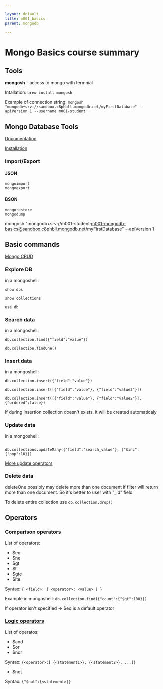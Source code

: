```yaml
---

layout: default
title: m001_basics
parent: mongodb

---
```


# Mongo Basics course summary

## Tools

**mongosh** - access to mongo with termnial

Intallation: `brew install mongosh`

Example of connection string: `mongosh "mongodb+srv://sandbox.c8phbll.mongodb.net/myFirstDatabase" --apiVersion 1 --username m001-student`

## Mongo Database Tools

[Documentation](https://www.mongodb.com/docs/database-tools/)

[Installation](https://www.mongodb.com/docs/database-tools/installation/installation-macos/)

### Import/Export

#### JSON

`mongoimport`\
`mongoexport`

#### BSON

`mongorestore`\
`mongodump`

mongosh "mongodb+srv://m001-student:<m001-mongodb-basics@sandbox.c8phbll.mongodb.net>/myFirstDatabase" --apiVersion 1

## Basic commands

[Mongo CRUD](https://www.mongodb.com/docs/manual/crud/)

### Explore DB

in a mongoshell:

    show dbs

    show collections

    use db

### Search data

in a mongoshell:

    db.collection.find({"field":"value"})

    db.collection.findOne()

### Insert data

in a mongoshell:

    db.collection.insert({"field":"value"})

    db.collection.insert([{"field":"value"}, {"field":"value2"}])

    db.collection.insert([{"field":"value"}, {"field":"value2"}], {"ordered":false})

If during insertion collection doesn't exists, it will be created automaticaly

### Update data

in a mongoshell:

```

db.collections.updateMany({"field":"search_value"}, {"$inc":{"pop":10}})

```

[More update operators](https://www.mongodb.com/docs/manual/reference/operator/update/?&_ga=2.38330595.114112862.1667323576-1663210444.1666003266#id1)

### Delete data

deleteOne possibly may delete more than one document if filter will return more than one document. So it's better to user with "\_id" field

To delete entire collection use `db.collection.drop()`

## Operators

### Comparison operators

List of operators:

*   $eq
*   $ne
*   $gt
*   $lt
*   $gte
*   $lte

Syntax: `{ <field>: { <operator>: <value> } }`

Example in mongoshell: `db.collection.find({"count":{"$gt":100}})`

If operator isn't specified -> $eq is a default operator

### [Logic operators](https://www.mongodb.com/docs/manual/reference/operator/query-logical/?_ga=2.76164053.114112862.1667323576-1663210444.1666003266)

List of operatos:

*   $and
*   $or
*   $nor

Syntax: `{<operator>:[ {<statement1>}, {<statement2>}, ...]}`

*   $not

Syntax: `{"$not":{<statement>}}`
